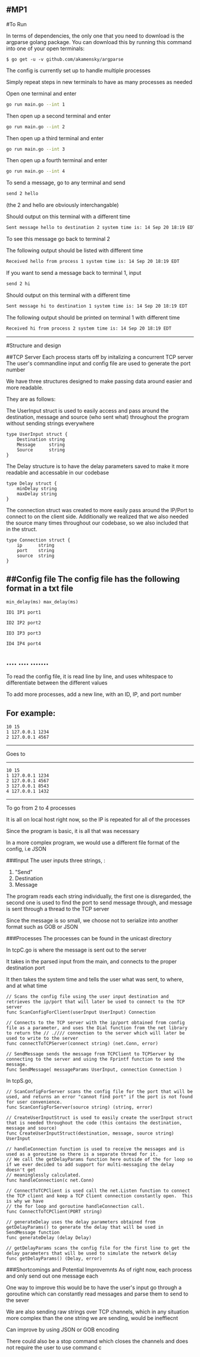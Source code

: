 #MP1
--- 
#To Run

In terms of dependencies, the only one that you need to download is the argparse golang package.  You can download this by running this command into one of your open terminals:
```
$ go get -u -v github.com/akamensky/argparse
``` 


The config is currently set up to handle multiple processes

Simply repeat steps in new terminals to have as many processes as needed

Open one terminal and enter
```bash
go run main.go --int 1
``` 
Then open up a second terminal and enter
```bash
go run main.go --int 2
```
Then open up a third terminal and enter
```bash
go run main.go --int 3
```
Then open up a fourth terminal and enter
```bash
go run main.go --int 4
```
To send a message, go to any terminal and send

```bash
send 2 hello
```

(the 2 and hello are obviously interchangable)

Should output on this terminal with a different time
```bash 
Sent message hello to destination 2 system time is: 14 Sep 20 18:19 EDT
```
To see this message go back to terminal 2

The  following output should be listed with different time
```bash
Received hello from process 1 system time is: 14 Sep 20 18:19 EDT
```
If you want to send a message back to terminal 1, input
```bash
send 2 hi
```

Should output on this terminal with a different time
```bash 
Sent message hi to destination 1 system time is: 14 Sep 20 18:19 EDT
```

The  following output should be printed on terminal 1 with different time
```bash
Received hi from process 2 system time is: 14 Sep 20 18:19 EDT
```

---

#Structure and design

##TCP Server
Each process starts off by initalizing a concurrent TCP server
The user's commandline input and config file are used to generate the port number


We have three structures designed to make passing data around easier and more readable.

They are as follows: 

The UserInput struct is used to easily access and pass around the destination, message and source (who sent what) throughout the program without sending strings everywhere

```
type UserInput struct {
	Destination string
	Message     string
	Source 		string
}
```

The Delay structure is to have the delay parameters saved to make it more readable and accessable in our codebase
```
type Delay struct {
	minDelay string
	maxDelay string
}
```

The connection struct was created to more easily pass around the IP/Port to connect to on the client side.  Additionally we realized that we also needed the source many times throughout our codebase, so we also included that in the struct.
```
type Connection struct {
	ip 		string
	port 	string
	source 	string
}
```

##Config file
The config file has the following format in a txt file
-----------------------------------------------------------------------------------------------
```    
min_delay(ms) max_delay(ms)

ID1 IP1 port1

ID2 IP2 port2

ID3 IP3 port3

ID4 IP4 port4

```
.... .... .......
-----------------------------------------------------------------------------------------------
To read the config file, it is read line by line, and uses whitespace to differentiate between the different values

To add more processes, add a new line, with an ID, IP, and port number

For example:
-----------------------------------------------------------------------------------------------  
```  
10 15
1 127.0.0.1 1234
2 127.0.0.1 4567
```
-----------------------------------------------------------------------------------------------

Goes to 

-----------------------------------------------------------------------------------------------   
``` 
10 15
1 127.0.0.1 1234
2 127.0.0.1 4567
3 127.0.0.1 8543
4 127.0.0.1 1432
```
-----------------------------------------------------------------------------------------------

To go from 2 to 4 processes

It is all on local host right now, so the IP is repeated for all of the processes

Since the program is basic, it is all that was necessary 

In a more complex program, we would use a different file format of the config, i.e JSON

###Input
The user inputs three strings, : 
1. "Send"
2. Destination 
3. Message

The program reads each string individually, the first one is disregarded, the second one is used to find the port to send message through, and message is sent through a thread to the TCP server

Since the message is so small, we choose not to serialize into another format such as GOB or JSON

###Processes
The processes can be found in the unicast directory

In tcpC.go is where the message is sent out to the server

It takes in the parsed input from the main, and connects to the proper destination port

It then takes the system time and tells the user what was sent, to where, and at what time





```
// Scans the config file using the user input destination and retrieves the ip/port that will later be used to connect to the TCP server
func ScanConfigForClient(userInput UserInput) Connection
```



```
// Connects to the TCP server with the ip/port obtained from config file as a parameter, and uses the Dial function from the net library to return the // .//// connection to the server which will later be used to write to the server
func connectToTCPServer(connect string) (net.Conn, error)

```



```
// SendMessage sends the message from TCPClient to TCPServer by connecting to the server and using the Fprintf function to send the message.
func SendMessage( messageParams UserInput, connection Connection )
```





In tcpS.go, 


```
// ScanConfigForServer scans the config file for the port that will be used, and returns an error "cannot find port" if the port is not found for user convenience.
func ScanConfigForServer(source string) (string, error)
```


```
// CreateUserInputStruct is used to easily create the userInput struct that is needed throughout the code (this contains the destination, message and source)
func CreateUserInputStruct(destination, message, source string) UserInput
```



``` 
// handleConnection function is used to receive the messages and is used as a goroutine so there is a separate thread for it.  
// We call the getDelayParams function here outside of the for loop so if we ever decided to add support for multi-messaging the delay doesn't get
// meaninglessly calculated.  
func handleConnection(c net.Conn)
```



``` 
// ConnectToTCPClient is used call the net.Listen function to connect the TCP client and keep a TCP Client connection constantly open.  This is why we have
// the for loop and goroutine handleConnection call.
func ConnectToTCPClient(PORT string)  
```


```
// generateDelay uses the delay parameters obtained from getDelayParams() to generate the delay that will be used in SendMessage function
func generateDelay (delay Delay)
```

``` 
// getDelayParams scans the config file for the first line to get the delay parameters that will be used to simulate the network delay
func getDelayParams() (Delay, error)
```




###Shortcomings and Potential Improvemnts 
As of right now, each process and only send out one message each

One way to improve this would be to have the user's input go through a goroutine which can constantly read messages
and parse them to send to the sever

We are also sending raw strings over TCP channels, which in any situation more complex than 
the one string we are sending, would be ineffiecnt 

Can improve by using JSON or GOB encoding

There could also be a stop command which closes the channels and does not require the user to use 
command c 
